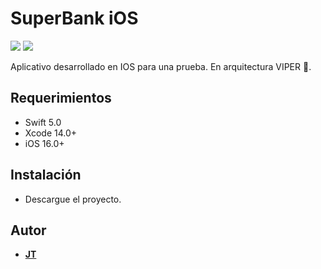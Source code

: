 # SuperBank iOS

<p align="justify">
    <img src="https://img.shields.io/badge/Swift-5-orange.svg" />
    <img src="https://img.shields.io/badge/Platforms-iOS-blue.svg?style=flat" />
</p>

Aplicativo desarrollado en IOS para una prueba. En arquitectura VIPER 🚀.

## Requerimientos

- Swift 5.0
- Xcode 14.0+
- iOS 16.0+

## Instalación

- Descargue el proyecto.

## Autor

- [**JT**](https://github.com/jtejeiro)
